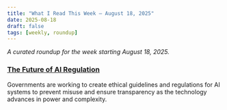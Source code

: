 ```yaml
---
title: "What I Read This Week — August 18, 2025"
date: 2025-08-18
draft: false
tags: [weekly, roundup]
---
```


_A curated roundup for the week starting August 18, 2025._

### [The Future of AI Regulation](https://sample.com)
Governments are working to create ethical guidelines and regulations for AI systems to prevent misuse and ensure transparency as the technology advances in power and complexity.
